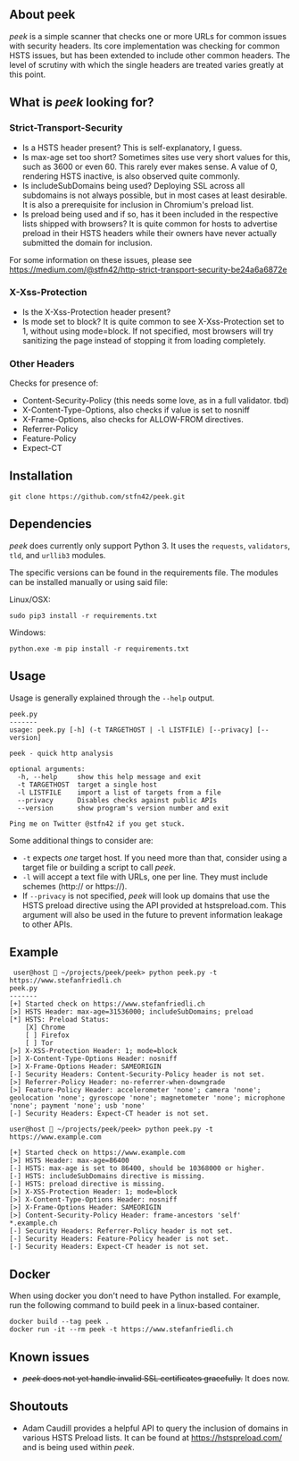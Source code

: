 ## About peek
_peek_ is a simple scanner that checks one or more URLs for common issues with security headers. Its core implementation was checking for common HSTS issues, but has been extended to include other common headers. The level of scrutiny with which the single headers are treated varies greatly at this point.

## What is _peek_ looking for?

### Strict-Transport-Security
* Is a HSTS header present? This is self-explanatory, I guess.
* Is max-age set too short? Sometimes sites use very short values for this, such as 3600 or even 60. This rarely ever makes sense. A value of 0, rendering HSTS inactive, is also observed quite commonly.
* Is includeSubDomains being used? Deploying SSL across all subdomains is not always possible, but in most cases at least desirable. It is also a prerequisite for inclusion in Chromium's preload list.
* Is preload being used and if so, has it been included in the respective lists shipped with browsers? It is quite common for hosts to advertise preload in their HSTS headers while their owners have never actually submitted the domain for inclusion.

For some information on these issues, please see https://medium.com/@stfn42/http-strict-transport-security-be24a6a6872e

### X-Xss-Protection
* Is the X-Xss-Protection header present?
* Is mode set to block? It is quite common to see X-Xss-Protection set to 1, without using mode=block. If not specified, most browsers will try sanitizing the page instead of stopping it from loading completely.

### Other Headers
Checks for presence of:
* Content-Security-Policy (this needs some love, as in a full validator. tbd)
* X-Content-Type-Options, also checks if value is set to nosniff
* X-Frame-Options, also checks for ALLOW-FROM directives.
* Referrer-Policy
* Feature-Policy
* Expect-CT

## Installation
```
git clone https://github.com/stfn42/peek.git
```

## Dependencies
_peek_ does currently only support Python 3. It uses the `requests`, `validators`, `tld`, and `urllib3` modules.

The specific versions can be found in the requirements file. The modules can be installed manually or using said file:

Linux/OSX:
```
sudo pip3 install -r requirements.txt
```

Windows:
```
python.exe -m pip install -r requirements.txt
```

## Usage

Usage is generally explained through the `--help` output.

```
peek.py
-------
usage: peek.py [-h] (-t TARGETHOST | -l LISTFILE) [--privacy] [--version]

peek - quick http analysis

optional arguments:
  -h, --help     show this help message and exit
  -t TARGETHOST  target a single host
  -l LISTFILE    import a list of targets from a file
  --privacy      Disables checks against public APIs
  --version      show program's version number and exit

Ping me on Twitter @stfn42 if you get stuck.
```

Some additional things to consider are:
* `-t` expects _one_ target host. If you need more than that, consider using a target file or building a script to call _peek_.
* `-l` will accept a text file with URLs, one per line. They must include schemes (http:// or https://).
* If `--privacy` is not specified, *peek* will look up domains that use the HSTS preload directive using the API provided at hstspreload.com. This argument will also be used in the future to prevent information leakage to other APIs.

## Example
```
 user@host  ~/projects/peek/peek> python peek.py -t https://www.stefanfriedli.ch
peek.py
-------
[+] Started check on https://www.stefanfriedli.ch
[>] HSTS Header: max-age=31536000; includeSubDomains; preload
[*] HSTS: Preload Status:
	[X] Chrome
	[ ] Firefox
	[ ] Tor
[>] X-XSS-Protection Header: 1; mode=block
[>] X-Content-Type-Options Header: nosniff
[>] X-Frame-Options Header: SAMEORIGIN
[-] Security Headers: Content-Security-Policy header is not set.
[>] Referrer-Policy Header: no-referrer-when-downgrade
[>] Feature-Policy Header: accelerometer 'none'; camera 'none'; geolocation 'none'; gyroscope 'none'; magnetometer 'none'; microphone 'none'; payment 'none'; usb 'none'
[-] Security Headers: Expect-CT header is not set.

user@host  ~/projects/peek/peek> python peek.py -t https://www.example.com

[+] Started check on https://www.example.com
[>] HSTS Header: max-age=86400
[-] HSTS: max-age is set to 86400, should be 10368000 or higher.
[-] HSTS: includeSubDomains directive is missing.
[-] HSTS: preload directive is missing.
[>] X-XSS-Protection Header: 1; mode=block
[>] X-Content-Type-Options Header: nosniff
[>] X-Frame-Options Header: SAMEORIGIN
[>] Content-Security-Policy Header: frame-ancestors 'self' *.example.ch
[-] Security Headers: Referrer-Policy header is not set.
[-] Security Headers: Feature-Policy header is not set.
[-] Security Headers: Expect-CT header is not set.

```

## Docker

When using docker you don't need to have Python installed.
For example, run the following command to build peek in a linux-based container.

```
docker build --tag peek .
docker run -it --rm peek -t https://www.stefanfriedli.ch
```

## Known issues
* ~~_peek_ does not yet handle invalid SSL certificates gracefully.~~ It does now.

## Shoutouts
* Adam Caudill provides a helpful API to query the inclusion of domains in various HSTS Preload lists. It can be found at https://hstspreload.com/ and is being used within _peek_.
